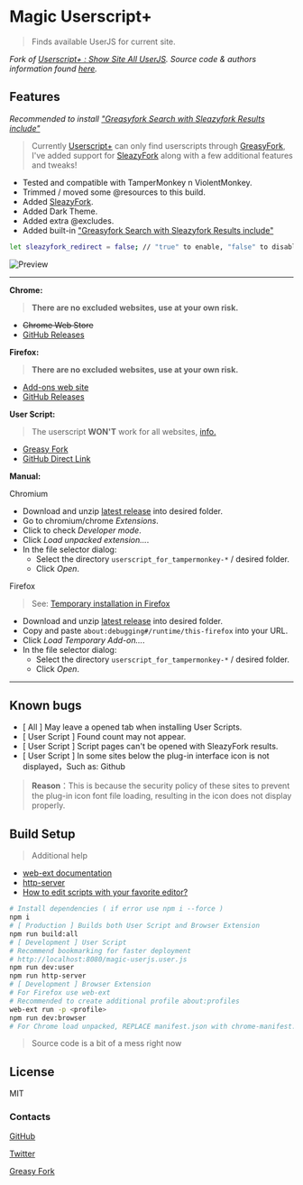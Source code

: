 # Magic Userscript+

> Finds available UserJS for current site.

*Fork of [Userscript+ : Show Site All UserJS](https://greasyfork.org/scripts/24508-userscript-show-site-all-userjs). Source code & authors information found [here](https://github.com/jae-jae/Userscript-Plus#userscript).*

## Features

*Recommended to install ["Greasyfork Search with Sleazyfork Results include"](https://greasyfork.org/scripts/23840)*

> Currently [Userscript+](https://github.com/jae-jae/Userscript-Plus#userscript) can only find userscripts through [GreasyFork](https://greasyfork.org), I've added support for [SleazyFork](https://sleazyfork.org) along with a few additional features and tweaks!

* Tested and compatible with TamperMonkey n ViolentMonkey.
* Trimmed / moved some @resources to this build.
* Added [SleazyFork](https://sleazyfork.org).
* Added Dark Theme.
* Added extra @excludes.
* Added built-in ["Greasyfork Search with Sleazyfork Results include"](https://greasyfork.org/scripts/23840)

```bash
let sleazyfork_redirect = false; // "true" to enable, "false" to disable
```

![Preview](https://raw.githubusercontent.com/magicoflolis/Userscript-Plus/master/resources/preview.png)

***

**Chrome:**

> **There are no excluded websites, use at your own risk.**

* ~~Chrome Web Store~~
* [GitHub Releases](https://github.com/magicoflolis/Userscript-Plus/releases)

**Firefox:**

> **There are no excluded websites, use at your own risk.**

* [Add-ons web site](https://addons.mozilla.org/firefox/addon/userscript-plus)
* [GitHub Releases](https://github.com/magicoflolis/Userscript-Plus/releases)

**User Script:**

> The userscript **WON'T** work for all websites, [info.](#known-bugs)

* [Greasy Fork](https://greasyfork.org/scripts/421603)
* [GitHub Direct Link](https://github.com/magicoflolis/Userscript-Plus/raw/master/dist/magic-userjs.user.js)

**Manual:**

Chromium

* Download and unzip [latest release](https://github.com/magicoflolis/Userscript-Plus/releases) into desired folder.
* Go to chromium/chrome *Extensions*.
* Click to check *Developer mode*.
* Click *Load unpacked extension...*.
* In the file selector dialog:
  * Select the directory `userscript_for_tampermonkey-*` / desired folder.
  * Click *Open*.

Firefox

> See: [Temporary installation in Firefox](https://extensionworkshop.com/documentation/develop/temporary-installation-in-firefox)

* Download and unzip [latest release](https://github.com/magicoflolis/Userscript-Plus/releases) into desired folder.
* Copy and paste `about:debugging#/runtime/this-firefox` into your URL.
* Click *Load Temporary Add-on…*.
* In the file selector dialog:
  * Select the directory `userscript_for_tampermonkey-*` / desired folder.
  * Click *Open*.

***

## Known bugs

* [ All ] May leave a opened tab when installing User Scripts.
* [ User Script ] Found count may not appear.
* [ User Script ] Script pages can't be opened with SleazyFork results.
* [ User Script ] In some sites below the plug-in interface icon is not displayed，Such as: Github

> **Reason**：This is because the security policy of these sites to prevent the plug-in icon font file loading, resulting in the icon does not display properly.

## Build Setup

> Additional help

* [web-ext documentation](https://extensionworkshop.com/documentation/develop/getting-started-with-web-ext/)
* [http-server](https://github.com/http-party/http-server)
* [How to edit scripts with your favorite editor?](https://violentmonkey.github.io/posts/how-to-edit-scripts-with-your-favorite-editor/#install-a-local-script)

```bash
# Install dependencies ( if error use npm i --force )
npm i
# [ Production ] Builds both User Script and Browser Extension
npm run build:all
# [ Development ] User Script
# Recommend bookmarking for faster deployment
# http://localhost:8080/magic-userjs.user.js
npm run dev:user
npm run http-server
# [ Development ] Browser Extension
# For Firefox use web-ext
# Recommended to create additional profile about:profiles
web-ext run -p <profile>
npm run dev:browser
# For Chrome load unpacked, REPLACE manifest.json with chrome-manifest.json
```

> Source code is a bit of a mess right now

## License

MIT

### Contacts

[GitHub](https://github.com/magicoflolis)

[Twitter](https://twitter.com/for_lollipops)

[Greasy Fork](https://greasyfork.org/users/166061)